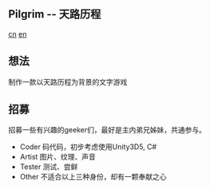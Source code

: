 ## Pilgrim -- 天路历程
[cn](#)
[en](#)

## 想法
制作一款以天路历程为背景的文字游戏


## 招募
招募一些有兴趣的geeker们，最好是主内弟兄姊妹，共通参与。
- Coder 码代码，初步考虑使用Unity3D5, C#
- Artist 图片、纹理、声音
- Tester 测试、尝鲜
- Other 不适合以上三种身份，却有一颗奉献之心



